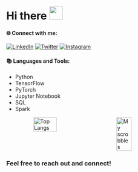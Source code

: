 # Hi there <img src="https://raw.githubusercontent.com/aemmadi/aemmadi/master/wave.gif" width="35">

#### 🌐 Connect with me:

[![LinkedIn](https://img.shields.io/badge/LinkedIn-495f7e?style=flat-square&logo=linkedin&logoColor=white)](https://www.linkedin.com/in/alireza-heydari-973836156/)
[![Twitter](https://img.shields.io/badge/Twitter-495f7e?style=flat-square&logo=twitter&logoColor=white)](https://twitter.com/ObscureLumin)
[![Instagram](https://img.shields.io/badge/Instagram-495f7e?style=flat-square&logo=instagram&logoColor=white)](https://www.instagram.com/obscure_luminescence/)

#### 📚 Languages and Tools:
- Python
- TensorFlow
- PyTorch
- Jupyter Notebook
- SQL
- Spark

<div style="display: flex; justify-content: center;">
  <img src="http://github-readme-stats.vercel.app/api/top-langs/?username=H-Alireza&layout=compact&theme=midnight-purple&PAT_1" alt="Top Langs" 
   width="35%">&nbsp;&nbsp;&nbsp;&nbsp;&nbsp;&nbsp;&nbsp;&nbsp;&nbsp;&nbsp;&nbsp;
  <img src="https://lastfm-recently-played.vercel.app/api?user=Alireza_H&width=300&count=3" alt="My scrobbles" width="28%">
</div>

### Feel free to reach out and connect!

